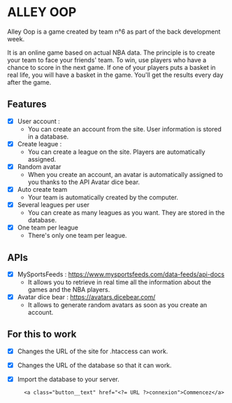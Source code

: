 # ALLEY OOP

Alley Oop is a game created by team n°6 as part of the back development week.

It is an online game based on actual NBA data. The principle is to create your team to face your friends' team. To win, use players who have a chance to score in the next game. If one of your players puts a basket in real life, you will have a basket in the game. You'll get the results every day after the game.


## Features

- [x] User account :
    - You can create an account from the site. User information is stored in a database.
- [x] Create league :
    - You can create a league on the site. Players are automatically assigned.
- [x] Random avatar
    - When you create an account, an avatar is automatically assigned to you thanks to the API Avatar dice bear.
- [x] Auto create team
    - Your team is automatically created by the computer.
- [x] Several leagues per user
    - You can create as many leagues as you want. They are stored in the database.
- [x] One team per league
    - There's only one team per league.


## APIs

- [x] MySportsFeeds : https://www.mysportsfeeds.com/data-feeds/api-docs
    - It allows you to retrieve in real time all the information about the games and the NBA players.
- [x] Avatar dice bear : https://avatars.dicebear.com/
    - It allows to generate random avatars as soon as you create an account.


## For this to work

- [x] Changes the URL of the site for .htaccess can work.
- [x] Changes the URL of the database so that it can work.
- [x] Import the database to your server.


        <a class="button__text" href="<?= URL ?>connexion">Commencez</a>

